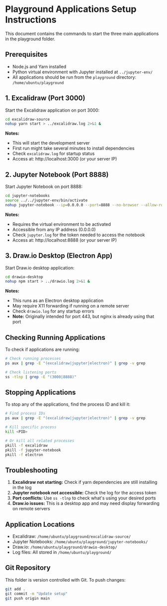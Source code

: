# Playground Applications Setup Instructions

This document contains the commands to start the three main applications in the playground folder.

## Prerequisites

- Node.js and Yarn installed
- Python virtual environment with Jupyter installed at `../jupyter-env/`
- All applications should be run from the `playground` directory: `/home/ubuntu/playground`

## 1. Excalidraw (Port 3000)

Start the Excalidraw application on port 3000:

```bash
cd excalidraw-source
nohup yarn start > ../excalidraw.log 2>&1 &
```

**Notes:**
- This will start the development server
- First run might take several minutes to install dependencies
- Check `excalidraw.log` for startup status
- Access at: http://localhost:3000 (or your server IP)

## 2. Jupyter Notebook (Port 8888)

Start Jupyter Notebook on port 8888:

```bash
cd jupyter-notebooks
source ../../jupyter-env/bin/activate
nohup jupyter-notebook --ip=0.0.0.0 --port=8888 --no-browser --allow-root > jupyter.log 2>&1 &
```

**Notes:**
- Requires the virtual environment to be activated
- Accessible from any IP address (0.0.0.0)
- Check `jupyter.log` for the token needed to access the notebook
- Access at: http://localhost:8888 (or your server IP)

## 3. Draw.io Desktop (Electron App)

Start Draw.io desktop application:

```bash
cd drawio-desktop
nohup npm start > ../drawio.log 2>&1 &
```

**Notes:**
- This runs as an Electron desktop application
- May require X11 forwarding if running on a remote server
- Check `drawio.log` for any startup errors
- **Note:** Originally intended for port 443, but nginx is already using that port

## Checking Running Applications

To check if applications are running:

```bash
# Check running processes
ps aux | grep -E "(excalidraw|jupyter|electron)" | grep -v grep

# Check listening ports
ss -tlnp | grep -E "(3000|8888)"
```

## Stopping Applications

To stop any of the applications, find the process ID and kill it:

```bash
# Find process IDs
ps aux | grep -E "(excalidraw|jupyter|electron)" | grep -v grep

# Kill specific process
kill <PID>

# Or kill all related processes
pkill -f excalidraw
pkill -f jupyter-notebook
pkill -f electron
```

## Troubleshooting

1. **Excalidraw not starting:** Check if yarn dependencies are still installing in the log
2. **Jupyter notebook not accessible:** Check the log for the access token
3. **Port conflicts:** Use `ss -tlnp` to check what's using your desired ports
4. **Draw.io issues:** This is a desktop app and may need display forwarding on remote servers

## Application Locations

- Excalidraw: `/home/ubuntu/playground/excalidraw-source/`
- Jupyter Notebooks: `/home/ubuntu/playground/jupyter-notebooks/`
- Draw.io: `/home/ubuntu/playground/drawio-desktop/`
- Log files: All stored in `/home/ubuntu/playground/`

## Git Repository

This folder is version controlled with Git. To push changes:

```bash
git add .
git commit -m "Update setup"
git push origin main
```
